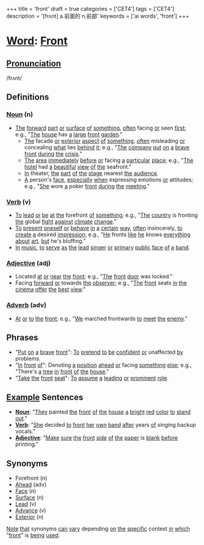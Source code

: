 +++
title = 'front'
draft = true
categories = ['CET4']
tags = ['CET4']
description = '[frʌnt] a.前面的 n.前部'
keywords = ['ai words', 'front']
+++

# [Word](/en/post/word/): [Front](/en/post/front/)

## [Pronunciation](/en/post/pronunciation/)
/frʌnt/

## Definitions
### [Noun](/en/post/noun/) (n)
- [The](/en/post/the/) [forward](/en/post/forward/) [part](/en/post/part/) [or](/en/post/or/) [surface](/en/post/surface/) [of](/en/post/of/) [something](/en/post/something/), [often](/en/post/often/) facing [or](/en/post/or/) seen [first](/en/post/first/); e.g., "[The](/en/post/the/) [house](/en/post/house/) has [a](/en/post/a/) [large](/en/post/large/) [front](/en/post/front/) [garden](/en/post/garden/)."
  - [The](/en/post/the/) facade [or](/en/post/or/) [exterior](/en/post/exterior/) [aspect](/en/post/aspect/) [of](/en/post/of/) [something](/en/post/something/), [often](/en/post/often/) misleading [or](/en/post/or/) concealing [what](/en/post/what/) lies [behind](/en/post/behind/) [it](/en/post/it/); e.g., "[The](/en/post/the/) [company](/en/post/company/) [put](/en/post/put/) [on](/en/post/on/) [a](/en/post/a/) [brave](/en/post/brave/) [front](/en/post/front/) [during](/en/post/during/) [the](/en/post/the/) [crisis](/en/post/crisis/)."
  - [The](/en/post/the/) [area](/en/post/area/) [immediately](/en/post/immediately/) [before](/en/post/before/) [or](/en/post/or/) facing [a](/en/post/a/) [particular](/en/post/particular/) [place](/en/post/place/); e.g., "[The](/en/post/the/) [hotel](/en/post/hotel/) had [a](/en/post/a/) [beautiful](/en/post/beautiful/) [view](/en/post/view/) [of](/en/post/of/) [the](/en/post/the/) seafront."
  - [In](/en/post/in/) theater, [the](/en/post/the/) [part](/en/post/part/) [of](/en/post/of/) [the](/en/post/the/) [stage](/en/post/stage/) nearest [the](/en/post/the/) [audience](/en/post/audience/).
  - [A](/en/post/a/) person's [face](/en/post/face/), [especially](/en/post/especially/) [when](/en/post/when/) expressing emotions [or](/en/post/or/) attitudes; e.g., "[She](/en/post/she/) wore [a](/en/post/a/) poker [front](/en/post/front/) [during](/en/post/during/) [the](/en/post/the/) [meeting](/en/post/meeting/)."

### [Verb](/en/post/verb/) (v)
- [To](/en/post/to/) [lead](/en/post/lead/) [or](/en/post/or/) [be](/en/post/be/) [at](/en/post/at/) [the](/en/post/the/) forefront [of](/en/post/of/) [something](/en/post/something/); e.g., "[The](/en/post/the/) [country](/en/post/country/) is fronting [the](/en/post/the/) global [fight](/en/post/fight/) [against](/en/post/against/) [climate](/en/post/climate/) [change](/en/post/change/)."
- [To](/en/post/to/) [present](/en/post/present/) [oneself](/en/post/oneself/) [or](/en/post/or/) [behave](/en/post/behave/) [in](/en/post/in/) [a](/en/post/a/) [certain](/en/post/certain/) [way](/en/post/way/), [often](/en/post/often/) insincerely, [to](/en/post/to/) [create](/en/post/create/) [a](/en/post/a/) desired [impression](/en/post/impression/); e.g., "[He](/en/post/he/) fronts [like](/en/post/like/) [he](/en/post/he/) knows [everything](/en/post/everything/) [about](/en/post/about/) [art](/en/post/art/), [but](/en/post/but/) he's bluffing."
- [In](/en/post/in/) [music](/en/post/music/), [to](/en/post/to/) [serve](/en/post/serve/) [as](/en/post/as/) [the](/en/post/the/) [lead](/en/post/lead/) [singer](/en/post/singer/) [or](/en/post/or/) [primary](/en/post/primary/) [public](/en/post/public/) [face](/en/post/face/) [of](/en/post/of/) [a](/en/post/a/) [band](/en/post/band/).

### [Adjective](/en/post/adjective/) (adj)
- Located [at](/en/post/at/) [or](/en/post/or/) [near](/en/post/near/) [the](/en/post/the/) [front](/en/post/front/); e.g., "[The](/en/post/the/) [front](/en/post/front/) [door](/en/post/door/) was locked."
- Facing [forward](/en/post/forward/) [or](/en/post/or/) towards [the](/en/post/the/) [observer](/en/post/observer/); e.g., "[The](/en/post/the/) [front](/en/post/front/) seats [in](/en/post/in/) [the](/en/post/the/) [cinema](/en/post/cinema/) [offer](/en/post/offer/) [the](/en/post/the/) [best](/en/post/best/) [view](/en/post/view/)."
  
### [Adverb](/en/post/adverb/) (adv)
- [At](/en/post/at/) [or](/en/post/or/) [to](/en/post/to/) [the](/en/post/the/) [front](/en/post/front/); e.g., "[We](/en/post/we/) marched frontwards [to](/en/post/to/) [meet](/en/post/meet/) [the](/en/post/the/) [enemy](/en/post/enemy/)."

## Phrases
- "[Put](/en/post/put/) [on](/en/post/on/) [a](/en/post/a/) [brave](/en/post/brave/) [front](/en/post/front/)": [To](/en/post/to/) [pretend](/en/post/pretend/) [to](/en/post/to/) [be](/en/post/be/) [confident](/en/post/confident/) [or](/en/post/or/) unaffected [by](/en/post/by/) problems.
- "[In](/en/post/in/) [front](/en/post/front/) [of](/en/post/of/)": Denoting [a](/en/post/a/) [position](/en/post/position/) [ahead](/en/post/ahead/) [or](/en/post/or/) facing [something](/en/post/something/) [else](/en/post/else/); e.g., "There's [a](/en/post/a/) [tree](/en/post/tree/) [in](/en/post/in/) [front](/en/post/front/) [of](/en/post/of/) [the](/en/post/the/) [house](/en/post/house/)."
- "[Take](/en/post/take/) [the](/en/post/the/) [front](/en/post/front/) [seat](/en/post/seat/)": [To](/en/post/to/) [assume](/en/post/assume/) [a](/en/post/a/) [leading](/en/post/leading/) [or](/en/post/or/) [prominent](/en/post/prominent/) [role](/en/post/role/).

## [Example](/en/post/example/) Sentences
- **[Noun](/en/post/noun/)**: "[They](/en/post/they/) painted [the](/en/post/the/) [front](/en/post/front/) [of](/en/post/of/) [the](/en/post/the/) [house](/en/post/house/) [a](/en/post/a/) [bright](/en/post/bright/) [red](/en/post/red/) [color](/en/post/color/) [to](/en/post/to/) [stand](/en/post/stand/) [out](/en/post/out/)."
- **[Verb](/en/post/verb/)**: "[She](/en/post/she/) decided [to](/en/post/to/) [front](/en/post/front/) [her](/en/post/her/) [own](/en/post/own/) [band](/en/post/band/) [after](/en/post/after/) years [of](/en/post/of/) singing backup vocals."
- **[Adjective](/en/post/adjective/)**: "[Make](/en/post/make/) [sure](/en/post/sure/) [the](/en/post/the/) [front](/en/post/front/) [side](/en/post/side/) [of](/en/post/of/) [the](/en/post/the/) [paper](/en/post/paper/) is [blank](/en/post/blank/) [before](/en/post/before/) printing."

## Synonyms
- Forefront (n)
- [Ahead](/en/post/ahead/) (adv)
- [Face](/en/post/face/) (n)
- [Surface](/en/post/surface/) (n)
- [Lead](/en/post/lead/) (v)
- [Advance](/en/post/advance/) (v)
- [Exterior](/en/post/exterior/) (n) 

[Note](/en/post/note/) [that](/en/post/that/) synonyms [can](/en/post/can/) [vary](/en/post/vary/) depending [on](/en/post/on/) [the](/en/post/the/) [specific](/en/post/specific/) context [in](/en/post/in/) [which](/en/post/which/) "[front](/en/post/front/)" is [being](/en/post/being/) [used](/en/post/used/).
